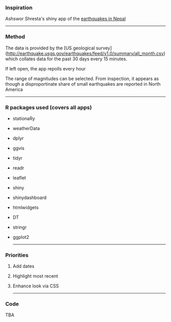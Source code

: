 ### Inspiration

 Ashswor Shresta's shiny app of the [earthquakes in Nepal](https://asheshwor.shinyapps.io/np-quake)

  ---

### Method

The data is provided by the [US geological survey] (http://earthquake.usgs.gov/earthquakes/feed/v1.0/summary/all_month.csv) which collates data for the past 30 days every 15 minutes.

If left open, the app repolls every hour

The range of magnitudes can be selected. From inspection, it appears as though a disproportinate share of
small earthquakes are reported in North America

  ---
  
### R packages used (covers all apps)

* stationaRy
* weatherData
* dplyr
* ggvis
* tidyr
* readr
* leaflet
* shiny
* shinydashboard
* htmlwidgets
* DT
* stringr
* ggplot2

   ---
   
### Priorities

1. Add dates
2. Highlight most recent
3. Enhance look via CSS


   ---
   
### Code

  TBA

